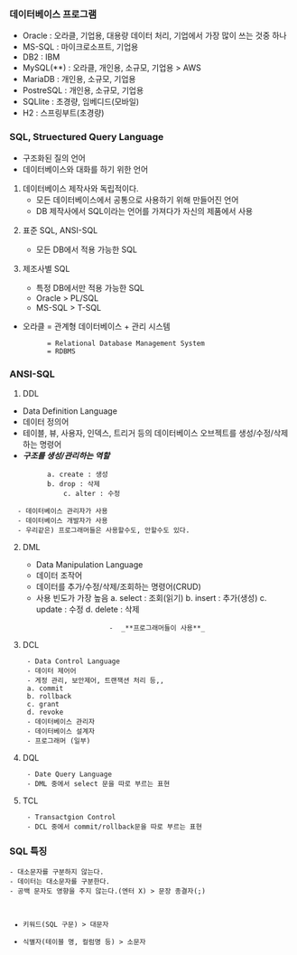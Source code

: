 <h3 id="데이터베이스-프로그램">데이터베이스 프로그램</h3>
<ul>
<li>Oracle : 오라클, 기업용, 대용량 데이터 처리, 기업에서 가장 많이 쓰는 것중 하나</li>
<li>MS-SQL : 마이크로소프트, 기업용</li>
<li>DB2 : IBM</li>
<li>MySQL(**) : 오라클, 개인용, 소규모, 기업용 &gt; AWS</li>
<li>MariaDB : 개인용, 소규모, 기업용</li>
<li>PostreSQL : 개인용, 소규모, 기업용</li>
<li>SQLlite : 초경량, 임베디드(모바일)</li>
<li>H2 : 스프링부트(초경량)</li>
</ul>
<h3 id="sql-struectured-query-language">SQL, Struectured Query Language</h3>
<ul>
<li>구조화된 질의 언어</li>
<li>데이터베이스와 대화를 하기 위한 언어</li>
</ul>
<ol>
<li>데이터베이스 제작사와 독립적이다.<ul>
<li>모든 데이터베이스에서 공통으로 사용하기 위해 만들어진 언어</li>
<li>DB 제작사에서 SQL이라는 언어를 가져다가 자신의 제품에서 사용</li>
</ul>
</li>
</ol>
<ol start="2">
<li><p>표준 SQL, ANSI-SQL</p>
<ul>
<li>모든 DB에서 적용 가능한 SQL</li>
</ul>
</li>
<li><p>제조사별 SQL</p>
<ul>
<li>특정 DB에서만 적용 가능한 SQL</li>
<li>Oracle &gt; PL/SQL</li>
<li>MS-SQL &gt; T-SQL</li>
</ul>
</li>
</ol>
<ul>
<li>오라클 = 관계형 데이터베이스 + 관리 시스템<pre><code>      = Relational Database Management System
      = RDBMS</code></pre></li>
</ul>
<h3 id="ansi-sql">ANSI-SQL</h3>
<ol>
<li>DDL</li>
</ol>
<ul>
<li>Data Definition Language</li>
<li>데이터 정의어</li>
<li>테이블, 뷰, 사용자, 인덱스, 트리거 등의 데이터베이스 오브젝트를 생성/수정/삭제하는 명령어</li>
<li><em><strong>구조를 생성/관리하는 역할</strong></em><pre><code>      a. create : 생성
      b. drop : 삭제
          c. alter : 수정</code></pre></li>
</ul>
<pre><code>  - 데이터베이스 관리자가 사용
  - 데이터베이스 개발자가 사용
  - 우리같은) 프로그래머들은 사용할수도, 안할수도 있다.</code></pre><ol start="2">
<li><p>DML</p>
<ul>
<li>Data Manipulation Language</li>
<li>데이터 조작어</li>
<li>데이터를 추가/수정/삭제/조회하는 명령어(CRUD)</li>
<li>사용 빈도가 가장 높음
  a. select : 조회(읽기) 
  b. insert : 추가(생성)
  c. update : 수정
  d. delete : 삭제<pre><code>                  -  _**프로그래머들이 사용**_</code></pre></li>
</ul>
</li>
<li><p>DCL</p>
<pre><code> - Data Control Language
 - 데이터 제어어
 - 게정 관리, 보안제어, 트랜잭션 처리 등,,
 a. commit
 b. rollback
 c. grant
 d. revoke
 - 데이터베이스 관리자
 - 데이터베이스 설계자
 - 프로그래머 (일부)</code></pre></li>
<li><p>DQL</p>
<pre><code> - Date Query Language
 - DML 중에서 select 문을 따로 부르는 표현</code></pre></li>
<li><p>TCL</p>
<pre><code> - Transactgion Control 
 - DCL 중에서 commit/rollback문을 따로 부르는 표현</code></pre></li>
</ol>
<h3 id="sql-특징">SQL 특징</h3>
<pre><code>- 대소문자를 구분하지 않는다.
- 데이터는 대소문자를 구분한다.
- 공백 문자도 영향을 주지 않는다.(엔터 X) &gt; 문장 종결자(;) 

- 키워드(SQL 구문) &gt; 대문자
-  식별자(테이블 명, 컬럼명 등) &gt; 소문자</code></pre>